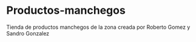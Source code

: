 # Productos-manchegos
Tienda de productos manchegos de la zona creada por Roberto Gomez y Sandro Gonzalez
